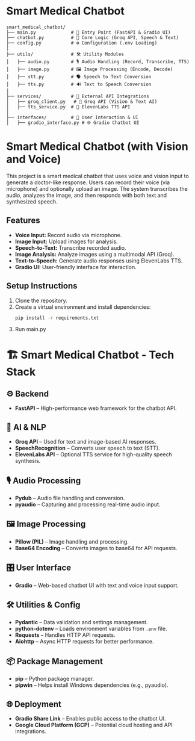 # Smart Medical Chatbot

```
smart_medical_chatbot/
├── main.py             # 🚀 Entry Point (FastAPI & Gradio UI)
├── chatbot.py          # 🤖 Core Logic (Groq API, Speech & Text)
├── config.py           # ⚙️ Configuration (.env Loading)
│
├── utils/              # 🛠️ Utility Modules
│   ├── audio.py        # 🎙️ Audio Handling (Record, Transcribe, TTS)
│   ├── image.py        # 🖼️ Image Processing (Encode, Decode)
│   ├── stt.py          # 🗣️ Speech to Text Conversion
│   ├── tts.py          # 🔊 Text to Speech Conversion
│
├── services/           # 🔗 External API Integrations
│   ├── groq_client.py   # 🤖 Groq API (Vision & Text AI)
│   ├── tts_service.py  # 🎤 ElevenLabs TTS API
│
├── interfaces/         # 🎨 User Interaction & UI
│   ├── gradio_interface.py # 🌐 Gradio Chatbot UI

```


# Smart Medical Chatbot (with Vision and Voice)

This project is a smart medical chatbot that uses voice and vision input to generate a doctor-like response. Users can record their voice (via microphone) and optionally upload an image. The system transcribes the audio, analyzes the image, and then responds with both text and synthesized speech.

## Features
- **Voice Input:** Record audio via microphone.
- **Image Input:** Upload images for analysis.
- **Speech-to-Text:** Transcribe recorded audio.
- **Image Analysis:** Analyze images using a multimodal API (Groq).
- **Text-to-Speech:** Generate audio responses using ElevenLabs TTS.
- **Gradio UI:** User-friendly interface for interaction.

## Setup Instructions
1. Clone the repository.
2. Create a virtual environment and install dependencies:
   ```bash
   pip install -r requirements.txt
3. Run main.py



# 🏗️ Smart Medical Chatbot - Tech Stack

## ⚙️ Backend
- **FastAPI** – High-performance web framework for the chatbot API.

## 🧠 AI & NLP
- **Groq API** – Used for text and image-based AI responses.
- **SpeechRecognition** – Converts user speech to text (STT).
- **ElevenLabs API** – Optional TTS service for high-quality speech synthesis.

## 🎙️ Audio Processing
- **Pydub** – Audio file handling and conversion.
- **pyaudio** – Capturing and processing real-time audio input.

## 🖼️ Image Processing
- **Pillow (PIL)** – Image handling and processing.
- **Base64 Encoding** – Converts images to base64 for API requests.

## 🎛️ User Interface
- **Gradio** – Web-based chatbot UI with text and voice input support.

## 🛠️ Utilities & Config
- **Pydantic** – Data validation and settings management.
- **python-dotenv** – Loads environment variables from `.env` file.
- **Requests** – Handles HTTP API requests.
- **Aiohttp** – Async HTTP requests for better performance.

## 📦 Package Management
- **pip** – Python package manager.
- **pipwin** – Helps install Windows dependencies (e.g., pyaudio).

## 🌐 Deployment
- **Gradio Share Link** – Enables public access to the chatbot UI.
- **Google Cloud Platform (GCP)** – Potential cloud hosting and API integrations.

